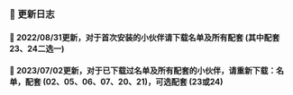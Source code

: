 ### 🏀 更新日志

#### 🎃 2022/08/31更新，对于首次安装的小伙伴请下载名单及所有配套 (其中配套23、24二选一)

#### 🎃 2023/07/02更新，对于已下载过名单及所有配套的小伙伴，请重新下载：名单，配套 (02、05、06、07、20、21)，可选配套 (23或24)






